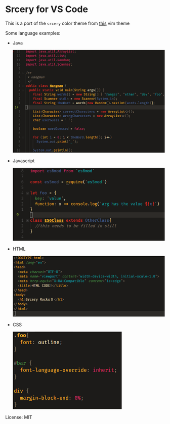 # Srcery for VS Code

This is a port of the `srcery` color theme from [this](https://github.com/roosta/vim-srcery) vim theme

Some language examples:

* Java

	![Java example](./images/javaex.png)
* Javascript

	![Javascript example](./images/jsex.png)
* HTML

	![HTML Example](./images/htmlex.png)
* CSS

	![CSS example](./images/cssex.png)

License: MIT
